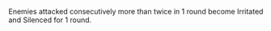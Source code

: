 Enemies attacked consecutively more than twice in 1 round become Irritated and Silenced for 1 round.